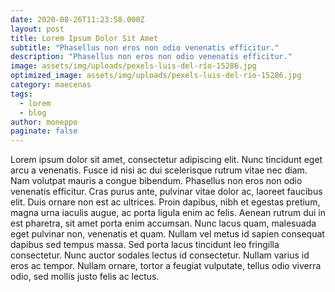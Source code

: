 ```yaml
---
date: 2020-08-26T11:23:58.000Z
layout: post
title: Lorem Ipsum Dolor Sit Amet
subtitle: "Phasellus non eros non odio venenatis efficitur."
description: "Phasellus non eros non odio venenatis efficitur." 
image: assets/img/uploads/pexels-luis-del-río-15286.jpg
optimized_image: assets/img/uploads/pexels-luis-del-río-15286.jpg
category: maecenas
tags:
  - lorem
  - blog
author: moneppo
paginate: false
---
```

Lorem ipsum dolor sit amet, consectetur adipiscing elit. Nunc tincidunt eget arcu a venenatis. Fusce id nisi ac dui scelerisque rutrum vitae nec diam. Nam volutpat mauris a congue bibendum. Phasellus non eros non odio venenatis efficitur. Cras purus ante, pulvinar vitae dolor ac, laoreet faucibus elit. Duis ornare non est ac ultrices. Proin dapibus, nibh et egestas pretium, magna urna iaculis augue, ac porta ligula enim ac felis. Aenean rutrum dui in est pharetra, sit amet porta enim accumsan. Nunc lacus quam, malesuada eget pulvinar non, venenatis et quam. Nullam vel metus id sapien consequat dapibus sed tempus massa. Sed porta lacus tincidunt leo fringilla consectetur. Nunc auctor sodales lectus id consectetur. Nullam varius id eros ac tempor. Nullam ornare, tortor a feugiat vulputate, tellus odio viverra odio, sed mollis justo felis ac lectus. 